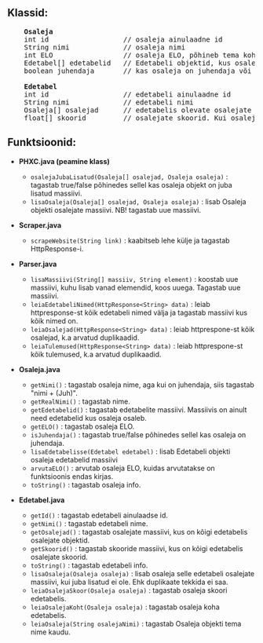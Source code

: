 ## Klassid:   
<pre>
    <b>Osaleja</b>
    int id                  // osaleja ainulaadne id
    String nimi             // osaleja nimi
    int ELO                 // osaleja ELO, põhineb tema kohast edetabelites.
    Edetabel[] edetabelid   // Edetabeli objektid, kus osaleja on osalenud.
    boolean juhendaja       // kas osaleja on juhendaja või mitte.
  
    <b>Edetabel</b>
    int id                  // edetabeli ainulaadne id
    String nimi             // edetabeli nimi
    Osaleja[] osalejad      // edetabelis olevate osalejate objektid.
    float[] skoorid         // osalejate skoorid. Kui osaleja on massiivis 3. kohal siis tema skoor on ka 3. kohal.
</pre>

## Funktsioonid:
- **PHXC.java (peamine klass)**
    - `osalejaJubaLisatud(Osaleja[] osalejad, Osaleja osaleja)` : tagastab true/false põhinedes sellel kas osaleja objekt on juba lisatud massiivi.
    - `lisaOsaleja(Osaleja[] osalejad, Osaleja osaleja)` : lisab Osaleja objekti osalejate massiivi. NB! tagastab uue massiivi.
 
      
- **Scraper.java**
    - `scrapeWebsite(String link)` : kaabitseb lehe külje ja tagastab HttpResponse-i.
 
      
- **Parser.java**
    - `lisaMassiivi(String[] massiiv, String element)` : koostab uue massiivi, kuhu lisab vanad elemendid, koos uuega. Tagastab uue massiivi.
    - `leiaEdetabeliNimed(HttpResponse<String> data)` : leiab httpresponse-st kõik edetabeli nimed välja ja tagastab massiivi kus kõik nimed on.
    - `leiaOsalejad(HttpResponse<String> data)` : leiab httprespone-st kõik osalejad, k.a arvatud duplikaadid.
    - `leiaTulemused(HttpResponse<String> data)` : leiab httprespone-st kõik tulemused, k.a arvatud duplikaadid.
 
      
- **Osaleja.java**
    - `getNimi()` : tagastab osaleja nime, aga kui on juhendaja, siis tagastab "nimi + (Juh)".
    - `getRealNimi()` : tagastab nime.
    - `getEdetabelid()` : tagastab edetabelite massiivi. Massiivis on ainult need edetabelid kus osaleja osaleb.
    - `getELO()` : tagastab osaleja ELO.
    - `isJuhendaja()` : tagastab true/false põhinedes sellel kas osaleja on juhendaja.
    - `lisaEdetabelisse(Edetabel edetabel)` : lisab Edetabeli objekti osaleja edetabelid massiivi
    - `arvutaELO()` : arvutab osaleja ELO, kuidas arvutatakse on funktsioonis endas kirjas.
    - `toString()` : tagastab osaleja info.
 
      
- **Edetabel.java**
    - `getId()` : tagastab edetabeli ainulaadse id.
    - `getNimi()` : tagastab edetabeli nime.
    - `getOsalejad()` : tagastab osalejate massiivi, kus on kõigi edetabelis osalejate objektid.
    - `getSkoorid()` : tagastab skooride massiivi, kus on kõigi edetabelis osalejate skoorid.
    - `toString()` : tagastab edetabeli info.
    - `lisaOsaleja(Osaleja osaleja)` : lisab osaleja selle edetabeli osalejate massiivi, kui juba lisatud ei ole. Ehk duplikaate tekkida ei saa.
    - `leiaOsalejaSkoor(Osaleja osaleja)` : tagastab osaleja skoori edetabelis.
    - `leiaOsalejaKoht(Osaleja osaleja)` : tagastab osaleja koha edetabelis.
    - `leiaOsaleja(String osalejaNimi)` : tagastab Osaleja objekti tema nime kaudu.

